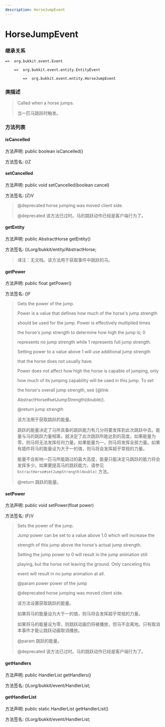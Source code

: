 ```yaml
---
description: HorseJumpEvent
---
```


# HorseJumpEvent

### 继承关系

    =>  org.bukkit.event.Event

        =>  org.bukkit.event.entity.EntityEvent

            =>  org.bukkit.event.entity.HorseJumpEvent

### 类描述

> Called when a horse jumps.
>
> 当一匹马跳跃时触发。

### 方法列表

#### isCancelled

方法声明: public boolean isCancelled()

方法签名: ()Z

#### setCancelled

方法声明: public void setCancelled(boolean cancel)

方法签名: (Z)V

> @deprecated horse jumping was moved client side.
>
> @deprecated 该方法已过时。马的跳跃动作已经是客户端行为了。

#### getEntity

方法声明: public AbstractHorse getEntity()

方法签名: ()Lorg/bukkit/entity/AbstractHorse;

> 译注：无文档。该方法用于获取事件中跳跃的马。

#### getPower

方法声明: public float getPower()

方法签名: ()F

> Gets the power of the jump.
>
> <p>
>
> Power is a value that defines how much of the horse's jump strength
>
> should be used for the jump. Power is effectively multiplied times
>
> the horse's jump strength to determine how high the jump is; 0
>
> represents no jump strength while 1 represents full jump strength.
>
> Setting power to a value above 1 will use additional jump strength
>
> that the horse does not usually have.
>
> <p>
>
> Power does not affect how high the horse is capable of jumping, only
>
> how much of its jumping capability will be used in this jump. To set
>
> the horse's overall jump strength, see {@link
>
> AbstractHorse#setJumpStrength(double)}.
>
> @return jump strength
>
> 该方法用于获取跳跃的能量。
>
> 跳跃的能量决定了马所具备的跳跃能力有几分将要发挥到此次跳跃中去。能量与马的跳跃力量相乘，就决定了此次跳跃所能达到的高度。如果能量为零，则马将无法发挥任何力量。如果能量为一，则马将发挥全部力量。如果有插件将马的能量设为大于一的值，则马将会发挥超乎常规的力量。
>
> 能量不会影响一匹马所能跳过的最大高度，能量只能决定马跳跃的能力将会发挥多少。如果要提高马的跳跃能力，请参见 `bstractHorse#setJumpStrength(double)` 方法。
>
> @return 跳跃的能量。

#### setPower

方法声明: public void setPower(float power)

方法签名: (F)V

> Sets the power of the jump.
>
> <p>
>
> Jump power can be set to a value above 1.0 which will increase the
>
> strength of this jump above the horse's actual jump strength.
>
> <p>
>
> Setting the jump power to 0 will result in the jump animation still
>
> playing, but the horse not leaving the ground. Only canceling this
>
> event will result in no jump animation at all.
>
> @param power power of the jump
>
> @deprecated horse jumping was moved client side.
>
> 该方法设置获取跳跃的能量。
>
> 如果将马的能量设为大于一的值，则马将会发挥超乎常规的力量。
>
> 如果将马的能量设为零，则跳跃动画仍将被播放，但马不会离地。只有取消本事件才能让跳跃动画取消播放。
>
> @param 跳跃的能量。
>
> @deprecated 该方法已过时。马的跳跃动作已经是客户端行为了。

#### getHandlers

方法声明: public HandlerList getHandlers()

方法签名: ()Lorg/bukkit/event/HandlerList;

#### getHandlerList

方法声明: public static HandlerList getHandlerList()

方法签名: ()Lorg/bukkit/event/HandlerList;